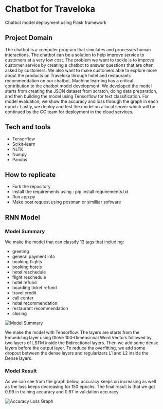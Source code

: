 # Chatbot for Traveloka

Chatbot model deployment using Flask framework

## Project Domain

The chatbot is a computer program that simulates and processes human interactions. The chatbot can be a solution to help improve service to customers at a very low cost. The problem we want to tackle is to improve customer service by creating a chatbot to answer questions that are often asked by customers. We also want to make customers able to explore more about the products on Traveloka through hotel and restaurants recommendation on our chatbot. Machine learning has a critical contribution to the chatbot model development. We developed the model starts from creating the JSON dataset from scratch, doing data preparation, and then building the model using Tensorflow for text classification. For model evaluation, we show the accuracy and loss through the graph in each epoch. Lastly, we deploy and test the model on a local server which will be continued by the CC team for deployment in the cloud services.

## Tech and tools

- Tensorflow
- Scikit-learn
- NLTK
- Numpy
- Pandas

## How to replicate

- Fork the repository
- Install the requirements using :
  pip install requirements.txt
- Run app.py
- Make post request using postman or similliar software

## RNN Model

### Model Summary

We make the model that can classify 13 tags that including:

- greeting
- general payment info
- booking flights
- booking hotels
- hotel reschedule
- flight reschedule
- hotel refund
- boarding ticket refund
- travel credit
- call center
- hotel recommendation
- restaurant recommendation
- closing

![Model Summary](https://github.com/Alphaxfst/chatbot-tvlk/blob/master/assets/images/model_summary.png)

We make the model with Tensorflow. The layers are starts from the Embedding layer using GloVe 100-Dimensional Word Vectors followed by two layers of LSTM inside the Bidirectional layers. Then we add some dense layers before the output layer. To reduce the overfitting, we add some dropout between the dense layers and regularizers L1 and L2 inside the Dense layers.

### Model Result

As we can see from the graph below, accuracy keeps on increasing as well as the loss keeps decreasing for 150 epochs. The final result is that we got 0.99 in training accuracy and 0.97 in validation accuracy

![Accuracy Loss Graph](https://github.com/Alphaxfst/chatbot-tvlk/blob/master/assets/images/loss_accuracy_graph.png)
